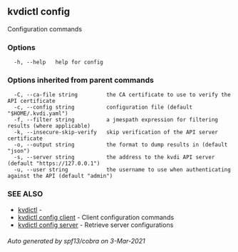 ## kvdictl config

Configuration commands

### Options

```
  -h, --help   help for config
```

### Options inherited from parent commands

```
  -C, --ca-file string         the CA certificate to use to verify the API certificate
  -c, --config string          configuration file (default "$HOME/.kvdi.yaml")
  -f, --filter string          a jmespath expression for filtering results (where applicable)
  -k, --insecure-skip-verify   skip verification of the API server certificate
  -o, --output string          the format to dump results in (default "json")
  -s, --server string          the address to the kvdi API server (default "https://127.0.0.1")
  -u, --user string            the username to use when authenticating against the API (default "admin")
```

### SEE ALSO

* [kvdictl](kvdictl.md)	 - 
* [kvdictl config client](kvdictl_config_client.md)	 - Client configuration commands
* [kvdictl config server](kvdictl_config_server.md)	 - Retrieve server configurations

###### Auto generated by spf13/cobra on 3-Mar-2021
